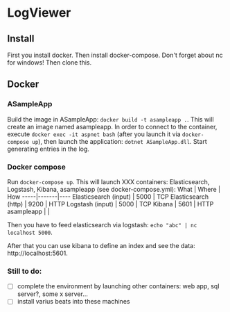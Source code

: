 # LogViewer
## Install
First you install docker. Then install docker-compose. Don't forget about nc for windows! Then clone this.
## Docker

### ASampleApp
Build the image in ASampleApp: `docker build -t asampleapp .`. This will create an image named asampleapp. In order to connect to the container, execute `docker exec -it aspnet bash` (after you launch it via `docker-compose up`), then launch the application: `dotnet ASampleApp.dll`. Start generating entries in the log.
### Docker compose
Run `docker-compose up`. This will launch XXX containers: Elasticsearch, Logstash, Kibana, asampleapp (see docker-compose.yml):
 What | Where | How
 -----|-------|----
 Elasticsearch (input) | 5000 | TCP
 Elasticsearch (http) | 9200 | HTTP
 Logstash (input) | 5000 | TCP
 Kibana | 5601 | HTTP 
 asampleapp |  |  

Then you have to feed elasticsearch via logstash: `echo "abc" | nc localhost 5000`. 

After that you can use kibana to define an index and see the data: http://localhost:5601.



### Still to do:
- [ ] complete the environment by launching other containers: web app, sql server?, some x server...
- [ ] install varius beats into these machines 
